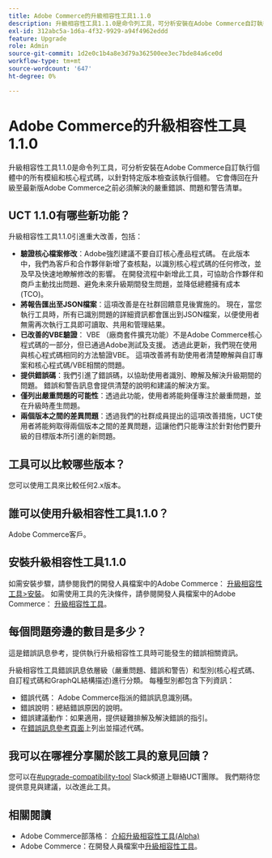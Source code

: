 ```yaml
---
title: Adobe Commerce的升級相容性工具1.1.0
description: 升級相容性工具1.1.0是命令列工具，可分析安裝在Adobe Commerce自訂執行個體中的所有模組和核心程式碼，以針對特定版本檢查該執行個體。 它會傳回在升級至最新版Adobe Commerce之前必須解決的嚴重錯誤、問題和警告清單。
exl-id: 312abc5a-1d6a-4f32-9929-a94f4962eddd
feature: Upgrade
role: Admin
source-git-commit: 1d2e0c1b4a8e3d79a362500ee3ec7bde84a6ce0d
workflow-type: tm+mt
source-wordcount: '647'
ht-degree: 0%

---
```


# Adobe Commerce的升級相容性工具1.1.0

升級相容性工具1.1.0是命令列工具，可分析安裝在Adobe Commerce自訂執行個體中的所有模組和核心程式碼，以針對特定版本檢查該執行個體。 它會傳回在升級至最新版Adobe Commerce之前必須解決的嚴重錯誤、問題和警告清單。

## UCT 1.1.0有哪些新功能？

升級相容性工具1.1.0引進重大改善，包括：

* **驗證核心檔案修改**：Adobe強烈建議不要自訂核心產品程式碼。 在此版本中，我們為客戶和合作夥伴新增了查核點，以識別核心程式碼的任何修改，並及早及快速地瞭解修改的影響。 在開發流程中新增此工具，可協助合作夥伴和商戶主動找出問題、避免未來升級期間發生問題，並降低總體擁有成本(TCO)。
* **將報告匯出至JSON檔案**：這項改善是在社群回饋意見後實施的。 現在，當您執行工具時，所有已識別問題的詳細資訊都會匯出到JSON檔案，以便使用者無需再次執行工具即可讀取、共用和管理結果。
* **已改善的VBE驗證**： VBE （廠商套件擴充功能）不是Adobe Commerce核心程式碼的一部分，但已通過Adobe測試及支援。 透過此更新，我們現在使用與核心程式碼相同的方法驗證VBE。 這項改善將有助使用者清楚瞭解與自訂專案和核心程式碼/VBE相關的問題。
* **提供錯誤碼**：我們引進了錯誤碼，以協助使用者識別、瞭解及解決升級期間的問題。 錯誤和警告訊息會提供清楚的說明和建議的解決方案。
* **僅列出嚴重問題的可能性**：透過此功能，使用者將能夠僅專注於嚴重問題，並在升級時產生問題。
* **兩個版本之間的差異問題**：透過我們的社群成員提出的這項改善措施，UCT使用者將能夠取得兩個版本之間的差異問題，這讓他們只能專注於針對他們要升級的目標版本所引進的新問題。

## 工具可以比較哪些版本？

您可以使用工具來比較任何2.x版本。

## 誰可以使用升級相容性工具1.1.0？

Adobe Commerce客戶。

## 安裝升級相容性工具1.1.0

如需安裝步驟，請參閱我們的開發人員檔案中的Adobe Commerce： [升級相容性工具>安裝](https://devdocs.magento.com/upgrade-compatibility-tool/install.html)。 如需使用工具的先決條件，請參閱開發人員檔案中的Adobe Commerce： [升級相容性工具](https://devdocs.magento.com/upgrade-compatibility-tool/prerequisites.html)。

## 每個問題旁邊的數目是多少？

這是錯誤訊息參考，提供執行升級相容性工具時可能發生的錯誤相關資訊。

升級相容性工具錯誤訊息依層級（嚴重問題、錯誤和警告）和型別(核心程式碼、自訂程式碼和GraphQL結構描述)進行分類。 每種型別都包含下列資訊：

* 錯誤代碼： Adobe Commerce指派的錯誤訊息識別碼。
* 錯誤說明：總結錯誤原因的說明。
* 錯誤建議動作：如果適用，提供疑難排解及解決錯誤的指引。
* 在[錯誤訊息參考頁面](https://devdocs.magento.com/upgrade-compatibility-tool/errors.html)上列出並描述代碼。

## 我可以在哪裡分享關於該工具的意見回饋？

您可以在[#upgrade-compatibility-tool](https://magentocommeng.slack.com/archives/C019Y143U9F) Slack頻道上聯絡UCT團隊。 我們期待您提供意見與建議，以改進此工具。

## 相關閱讀

* Adobe Commerce部落格： [介紹升級相容性工具(Alpha)](https://magento.com/blog/magento-news/introducing-upgrade-compatibility-tool)
* Adobe Commerce：在開發人員檔案中[升級相容性工具](https://devdocs.magento.com/upgrade-compatibility-tool/introduction.html)。
